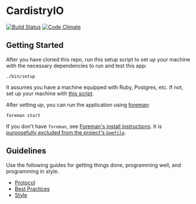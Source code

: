# CardistryIO

[![Build Status](https://codeship.com/projects/1bbf7200-da14-0132-6fa6-0e3b213d5a03/status?branch=master)](https://codeship.com/projects/1bbf7200-da14-0132-6fa6-0e3b213d5a03/status?branch=master)
[![Code Climate](https://codeclimate.com/github/davidpdrsn/CardistryIO/badges/gpa.svg)](https://codeclimate.com/github/davidpdrsn/CardistryIO)

## Getting Started

After you have cloned this repo, run this setup script to set up your machine
with the necessary dependencies to run and test this app:

    ./bin/setup

It assumes you have a machine equipped with Ruby, Postgres, etc. If not, set up
your machine with [this script].

[this script]: https://github.com/thoughtbot/laptop

After setting up, you can run the application using [foreman]:

    foreman start

If you don't have `foreman`, see [Foreman's install instructions][foreman]. It
is [purposefully excluded from the project's `Gemfile`][exclude].

[foreman]: https://github.com/ddollar/foreman
[exclude]: https://github.com/ddollar/foreman/pull/437#issuecomment-41110407

## Guidelines

Use the following guides for getting things done, programming well, and
programming in style.

- [Protocol](http://github.com/thoughtbot/guides/blob/master/protocol)
- [Best Practices](http://github.com/thoughtbot/guides/blob/master/best-practices)
- [Style](http://github.com/thoughtbot/guides/blob/master/style)
